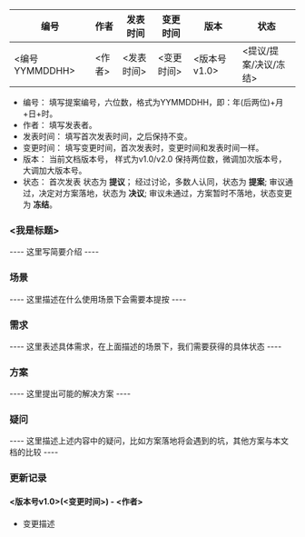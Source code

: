 | 编号 | 作者 | 发表时间 | 变更时间 | 版本 | 状态 |
| ----- | ----- | ----- | ----- | ----- | ----- |
| <编号YYMMDDHH> | <作者> | <发表时间> | <变更时间> | <版本号v1.0> | <提议/提案/决议/冻结> |

* 编号： 填写提案编号，六位数，格式为YYMMDDHH，即：年(后两位)+月+日+时。
* 作者： 填写发表者。
* 发表时间： 填写首次发表时间，之后保持不变。
* 变更时间： 填写变更时间，首次发表时，变更时间和发表时间一样。
* 版本： 当前文档版本号， 样式为v1.0/v2.0 保持两位数，微调加次版本号， 大调加大版本号。
* 状态： 首次发表 状态为 **提议**； 经过讨论，多数人认同，状态为 **提案**; 审议通过，决定对方案落地，状态为 **决议**; 审议未通过，方案暂时不落地，状态变更为 **冻结**。

### <我是标题>
 ---- 这里写简要介绍 ----
 
### 场景

 ---- 这里描述在什么使用场景下会需要本提按 ----

### 需求

 ---- 这里表述具体需求，在上面描述的场景下，我们需要获得的具体状态 ----
 
### 方案

 ---- 这里提出可能的解决方案 ----
 
### 疑问

 ---- 这里描述上述内容中的疑问，比如方案落地将会遇到的坑，其他方案与本文档的比较 ----

 ### 更新记录
#### <版本号v1.0>(<变更时间>) - <作者>
* 变更描述